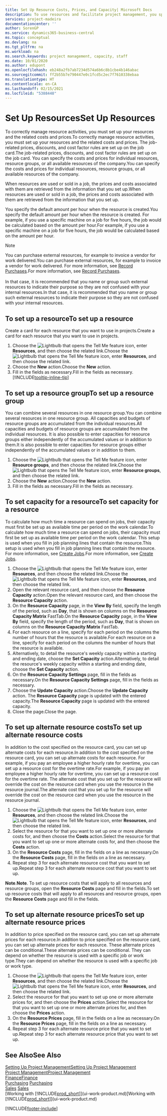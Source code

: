 ```yaml
---
title: Set Up Resource Costs, Prices, and Capacity| Microsoft Docs
description: To use resources and facilitate project management, you specify costs and prices for individual resources or resource groups, and set the resource capacity.
services: project-madeira
documentationcenter: ''
author: SorenGP
ms.service: dynamics365-business-central
ms.topic: conceptual
ms.devlang: na
ms.tgt_pltfrm: na
ms.workload: na
ms.search.keywords: project management, capacity, staff
ms.date: 10/01/2020
ms.author: edupont
ms.openlocfilehash: eb248a2fb7ab7234d574a6b6c8b1cbe4b146abac
ms.sourcegitcommit: ff2b55b7e790447e0c1fcd5c2ec7f7610338ebaa
ms.translationtype: HT
ms.contentlocale: en-CA
ms.lasthandoff: 02/15/2021
ms.locfileid: "5388448"
---
```

# <a name="set-up-resources"></a><span data-ttu-id="75b17-103">Set Up Resources</span><span class="sxs-lookup"><span data-stu-id="75b17-103">Set Up Resources</span></span>
<span data-ttu-id="75b17-104">To correctly manage resource activities, you must set up your resources and the related costs and prices.</span><span class="sxs-lookup"><span data-stu-id="75b17-104">To correctly manage resource activities, you must set up your resources and the related costs and prices.</span></span> <span data-ttu-id="75b17-105">The job-related prices, discounts, and cost factor rules are set up on the job card.</span><span class="sxs-lookup"><span data-stu-id="75b17-105">The job-related prices, discounts, and cost factor rules are set up on the job card.</span></span> <span data-ttu-id="75b17-106">You can specify the costs and prices for individual resources, resource groups, or all available resources of the company.</span><span class="sxs-lookup"><span data-stu-id="75b17-106">You can specify the costs and prices for individual resources, resource groups, or all available resources of the company.</span></span>

<span data-ttu-id="75b17-107">When resources are used or sold in a job, the prices and costs associated with them are retrieved from the information that you set up.</span><span class="sxs-lookup"><span data-stu-id="75b17-107">When resources are used or sold in a job, the prices and costs associated with them are retrieved from the information that you set up.</span></span>

<span data-ttu-id="75b17-108">You specify the default amount per hour when the resource is created.</span><span class="sxs-lookup"><span data-stu-id="75b17-108">You specify the default amount per hour when the resource is created.</span></span> <span data-ttu-id="75b17-109">For example, if you use a specific machine on a job for five hours, the job would be calculated based on the amount per hour.</span><span class="sxs-lookup"><span data-stu-id="75b17-109">For example, if you use a specific machine on a job for five hours, the job would be calculated based on the amount per hour.</span></span>

> [!NOTE]
> <span data-ttu-id="75b17-110">You can purchase external resources, for example to invoice a vendor for work delivered.</span><span class="sxs-lookup"><span data-stu-id="75b17-110">You can purchase external resources, for example to invoice a vendor for work delivered.</span></span> <span data-ttu-id="75b17-111">For more information, see [Record Purchases](purchasing-how-record-purchases.md).</span><span class="sxs-lookup"><span data-stu-id="75b17-111">For more information, see [Record Purchases](purchasing-how-record-purchases.md).</span></span><br /><br />
> <span data-ttu-id="75b17-112">In that case, it is recommended that you name or group such external resources to indicate their purpose so they are not confused with your internal resources.</span><span class="sxs-lookup"><span data-stu-id="75b17-112">In that case, it is recommended that you name or group such external resources to indicate their purpose so they are not confused with your internal resources.</span></span>

## <a name="to-set-up-a-resource"></a><span data-ttu-id="75b17-113">To set up a resource</span><span class="sxs-lookup"><span data-stu-id="75b17-113">To set up a resource</span></span>
<span data-ttu-id="75b17-114">Create a card for each resource that you want to use in projects.</span><span class="sxs-lookup"><span data-stu-id="75b17-114">Create a card for each resource that you want to use in projects.</span></span>

1. <span data-ttu-id="75b17-115">Choose the ![Lightbulb that opens the Tell Me feature](media/ui-search/search_small.png "Tell me what you want to do") icon, enter **Resources**, and then choose the related link.</span><span class="sxs-lookup"><span data-stu-id="75b17-115">Choose the ![Lightbulb that opens the Tell Me feature](media/ui-search/search_small.png "Tell me what you want to do") icon, enter **Resources**, and then choose the related link.</span></span>
2. <span data-ttu-id="75b17-116">Choose the **New** action.</span><span class="sxs-lookup"><span data-stu-id="75b17-116">Choose the **New** action.</span></span>
3. <span data-ttu-id="75b17-117">Fill in the fields as necessary.</span><span class="sxs-lookup"><span data-stu-id="75b17-117">Fill in the fields as necessary.</span></span> [!INCLUDE[tooltip-inline-tip](includes/tooltip-inline-tip_md.md)]  

## <a name="to-set-up-a-resource-group"></a><span data-ttu-id="75b17-118">To set up a resource group</span><span class="sxs-lookup"><span data-stu-id="75b17-118">To set up a resource group</span></span>
<span data-ttu-id="75b17-119">You can combine several resources in one resource group.</span><span class="sxs-lookup"><span data-stu-id="75b17-119">You can combine several resources in one resource group.</span></span> <span data-ttu-id="75b17-120">All capacities and budgets of resource groups are accumulated from the individual resources.</span><span class="sxs-lookup"><span data-stu-id="75b17-120">All capacities and budgets of resource groups are accumulated from the individual resources.</span></span> <span data-ttu-id="75b17-121">It is also possible to enter capacities for resource groups either independently of the accumulated values or in addition to them.</span><span class="sxs-lookup"><span data-stu-id="75b17-121">It is also possible to enter capacities for resource groups either independently of the accumulated values or in addition to them.</span></span>

1. <span data-ttu-id="75b17-122">Choose the ![Lightbulb that opens the Tell Me feature](media/ui-search/search_small.png "Tell me what you want to do") icon, enter **Resource groups**, and then choose the related link.</span><span class="sxs-lookup"><span data-stu-id="75b17-122">Choose the ![Lightbulb that opens the Tell Me feature](media/ui-search/search_small.png "Tell me what you want to do") icon, enter **Resource groups**, and then choose the related link.</span></span>
2. <span data-ttu-id="75b17-123">Choose the **New** action.</span><span class="sxs-lookup"><span data-stu-id="75b17-123">Choose the **New** action.</span></span>
3. <span data-ttu-id="75b17-124">Fill in the fields as necessary.</span><span class="sxs-lookup"><span data-stu-id="75b17-124">Fill in the fields as necessary.</span></span>

## <a name="to-set-capacity-for-a-resource"></a><span data-ttu-id="75b17-125">To set capacity for a resource</span><span class="sxs-lookup"><span data-stu-id="75b17-125">To set capacity for a resource</span></span>
<span data-ttu-id="75b17-126">To calculate how much time a resource can spend on jobs, their capacity must first be set up as available time per period on the work calendar.</span><span class="sxs-lookup"><span data-stu-id="75b17-126">To calculate how much time a resource can spend on jobs, their capacity must first be set up as available time per period on the work calendar.</span></span> <span data-ttu-id="75b17-127">This setup is used when you fill in job planning lines that contain the resource.</span><span class="sxs-lookup"><span data-stu-id="75b17-127">This setup is used when you fill in job planning lines that contain the resource.</span></span> <span data-ttu-id="75b17-128">For more information, see [Create Jobs](projects-how-create-jobs.md).</span><span class="sxs-lookup"><span data-stu-id="75b17-128">For more information, see [Create Jobs](projects-how-create-jobs.md).</span></span>

1. <span data-ttu-id="75b17-129">Choose the ![Lightbulb that opens the Tell Me feature](media/ui-search/search_small.png "Tell me what you want to do") icon, enter **Resources**, and then choose the related link.</span><span class="sxs-lookup"><span data-stu-id="75b17-129">Choose the ![Lightbulb that opens the Tell Me feature](media/ui-search/search_small.png "Tell me what you want to do") icon, enter **Resources**, and then choose the related link.</span></span>
2. <span data-ttu-id="75b17-130">Open the relevant resource card, and then choose the **Resource Capacity** action.</span><span class="sxs-lookup"><span data-stu-id="75b17-130">Open the relevant resource card, and then choose the **Resource Capacity** action.</span></span>
3. <span data-ttu-id="75b17-131">On the **Resource Capacity** page, in the **View By** field, specify the length of the period, such as **Day**, that is shown on columns on the **Resource Capacity Matrix** FastTab.</span><span class="sxs-lookup"><span data-stu-id="75b17-131">On the **Resource Capacity** page, in the **View By** field, specify the length of the period, such as **Day**, that is shown on columns on the **Resource Capacity Matrix** FastTab.</span></span>
4. <span data-ttu-id="75b17-132">For each resource on a line, specify for each period on the columns the number of hours that the resource is available.</span><span class="sxs-lookup"><span data-stu-id="75b17-132">For each resource on a line, specify for each period on the columns the number of hours that the resource is available.</span></span>
5. <span data-ttu-id="75b17-133">Alternatively, to detail the resource's weekly capacity within a starting and ending date, choose the **Set Capacity** action.</span><span class="sxs-lookup"><span data-stu-id="75b17-133">Alternatively, to detail the resource's weekly capacity within a starting and ending date, choose the **Set Capacity** action.</span></span>
6. <span data-ttu-id="75b17-134">On the **Resource Capacity Settings** page, fill in the fields as necessary.</span><span class="sxs-lookup"><span data-stu-id="75b17-134">On the **Resource Capacity Settings** page, fill in the fields as necessary.</span></span>
7. <span data-ttu-id="75b17-135">Choose the **Update Capacity** action.</span><span class="sxs-lookup"><span data-stu-id="75b17-135">Choose the **Update Capacity** action.</span></span> <span data-ttu-id="75b17-136">The **Resource Capacity** page is updated with the entered capacity.</span><span class="sxs-lookup"><span data-stu-id="75b17-136">The **Resource Capacity** page is updated with the entered capacity.</span></span>
8. <span data-ttu-id="75b17-137">Close the page.</span><span class="sxs-lookup"><span data-stu-id="75b17-137">Close the page.</span></span>

## <a name="to-set-up-alternate-resource-costs"></a><span data-ttu-id="75b17-138">To set up alternate resource costs</span><span class="sxs-lookup"><span data-stu-id="75b17-138">To set up alternate resource costs</span></span>
<span data-ttu-id="75b17-139">In addition to the cost specified on the resource card, you can set up alternate costs for each resource.</span><span class="sxs-lookup"><span data-stu-id="75b17-139">In addition to the cost specified on the resource card, you can set up alternate costs for each resource.</span></span> <span data-ttu-id="75b17-140">For example, if you pay an employee a higher hourly rate for overtime, you can set up a resource cost for the overtime rate.</span><span class="sxs-lookup"><span data-stu-id="75b17-140">For example, if you pay an employee a higher hourly rate for overtime, you can set up a resource cost for the overtime rate.</span></span> <span data-ttu-id="75b17-141">The alternate cost that you set up for the resource will override the cost on the resource card when you use the resource in the resource journal.</span><span class="sxs-lookup"><span data-stu-id="75b17-141">The alternate cost that you set up for the resource will override the cost on the resource card when you use the resource in the resource journal.</span></span>

1. <span data-ttu-id="75b17-142">Choose the ![Lightbulb that opens the Tell Me feature](media/ui-search/search_small.png "Tell me what you want to do") icon, enter **Resources**, and then choose the related link.</span><span class="sxs-lookup"><span data-stu-id="75b17-142">Choose the ![Lightbulb that opens the Tell Me feature](media/ui-search/search_small.png "Tell me what you want to do") icon, enter **Resources**, and then choose the related link.</span></span>  
2. <span data-ttu-id="75b17-143">Select the resource for that you want to set up one or more alternate costs for, and then choose the **Costs** action.</span><span class="sxs-lookup"><span data-stu-id="75b17-143">Select the resource for that you want to set up one or more alternate costs for, and then choose the **Costs** action.</span></span>  
3. <span data-ttu-id="75b17-144">On the **Resource Costs** page, fill in the fields on a line as necessary.</span><span class="sxs-lookup"><span data-stu-id="75b17-144">On the **Resource Costs** page, fill in the fields on a line as necessary.</span></span>  
4. <span data-ttu-id="75b17-145">Repeat step 3 for each alternate resource cost that you want to set up.</span><span class="sxs-lookup"><span data-stu-id="75b17-145">Repeat step 3 for each alternate resource cost that you want to set up.</span></span>

<span data-ttu-id="75b17-146">**Note**.</span><span class="sxs-lookup"><span data-stu-id="75b17-146">**Note**.</span></span> <span data-ttu-id="75b17-147">To set up resource costs that will apply to all resources and resource groups, open the **Resource Costs** page and fill in the fields.</span><span class="sxs-lookup"><span data-stu-id="75b17-147">To set up resource costs that will apply to all resources and resource groups, open the **Resource Costs** page and fill in the fields.</span></span>

## <a name="to-set-up-alternate-resource-prices"></a><span data-ttu-id="75b17-148">To set up alternate resource prices</span><span class="sxs-lookup"><span data-stu-id="75b17-148">To set up alternate resource prices</span></span>
<span data-ttu-id="75b17-149">In addition to price specified on the resource card, you can set up alternate prices for each resource.</span><span class="sxs-lookup"><span data-stu-id="75b17-149">In addition to price specified on the resource card, you can set up alternate prices for each resource.</span></span> <span data-ttu-id="75b17-150">These alternate prices can be conditional.</span><span class="sxs-lookup"><span data-stu-id="75b17-150">These alternate prices can be conditional.</span></span> <span data-ttu-id="75b17-151">They can depend on whether the resource is used with a specific job or work type.</span><span class="sxs-lookup"><span data-stu-id="75b17-151">They can depend on whether the resource is used with a specific job or work type.</span></span>

1. <span data-ttu-id="75b17-152">Choose the ![Lightbulb that opens the Tell Me feature](media/ui-search/search_small.png "Tell me what you want to do") icon, enter **Resources**, and then choose the related link.</span><span class="sxs-lookup"><span data-stu-id="75b17-152">Choose the ![Lightbulb that opens the Tell Me feature](media/ui-search/search_small.png "Tell me what you want to do") icon, enter **Resources**, and then choose the related link.</span></span>
2. <span data-ttu-id="75b17-153">Select the resource for that you want to set up one or more alternate prices for, and then choose the **Prices** action.</span><span class="sxs-lookup"><span data-stu-id="75b17-153">Select the resource for that you want to set up one or more alternate prices for, and then choose the **Prices** action.</span></span>
3. <span data-ttu-id="75b17-154">On the **Resource Prices** page, fill in the fields on a line as necessary.</span><span class="sxs-lookup"><span data-stu-id="75b17-154">On the **Resource Prices** page, fill in the fields on a line as necessary.</span></span>
4. <span data-ttu-id="75b17-155">Repeat step 3 for each alternate resource price that you want to set up.</span><span class="sxs-lookup"><span data-stu-id="75b17-155">Repeat step 3 for each alternate resource price that you want to set up.</span></span>

## <a name="see-also"></a><span data-ttu-id="75b17-156">See Also</span><span class="sxs-lookup"><span data-stu-id="75b17-156">See Also</span></span>
[<span data-ttu-id="75b17-157">Setting Up Project Management</span><span class="sxs-lookup"><span data-stu-id="75b17-157">Setting Up Project Management</span></span>](projects-setup-projects.md)  
[<span data-ttu-id="75b17-158">Project Management</span><span class="sxs-lookup"><span data-stu-id="75b17-158">Project Management</span></span>](projects-manage-projects.md)  
[<span data-ttu-id="75b17-159">Finance</span><span class="sxs-lookup"><span data-stu-id="75b17-159">Finance</span></span>](finance.md)  
<span data-ttu-id="75b17-160">[Purchasing](purchasing-manage-purchasing.md)       </span><span class="sxs-lookup"><span data-stu-id="75b17-160">[Purchasing](purchasing-manage-purchasing.md)       </span></span>  
<span data-ttu-id="75b17-161">[Sales](sales-manage-sales.md)    </span><span class="sxs-lookup"><span data-stu-id="75b17-161">[Sales](sales-manage-sales.md)    </span></span>  
<span data-ttu-id="75b17-162">[Working with [!INCLUDE[prod_short](includes/prod_short.md)]](ui-work-product.md)</span><span class="sxs-lookup"><span data-stu-id="75b17-162">[Working with [!INCLUDE[prod_short](includes/prod_short.md)]](ui-work-product.md)</span></span>  


[!INCLUDE[footer-include](includes/footer-banner.md)]